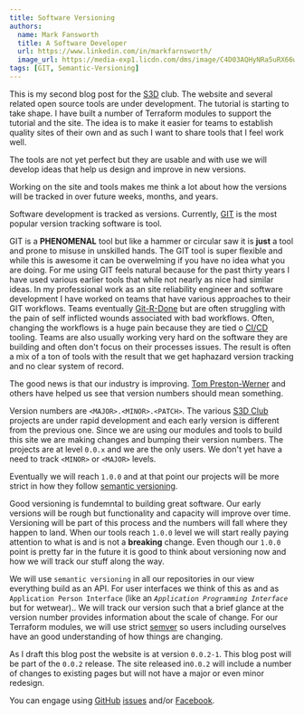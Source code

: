 ```yaml
---
title: Software Versioning
authors:
  name: Mark Fansworth
  title: A Software Developer
  url: https://www.linkedin.com/in/markfarnsworth/
  image_url: https://media-exp1.licdn.com/dms/image/C4D03AQHyNRa5uRX66w/profile-displayphoto-shrink_800_800/0/1610824372979?e=1668643200&v=beta&t=SAlTxYvkFXlzAtS6_vpEo044gkUMJgCNarUoolBqvEc
tags: [GIT, Semantic-Versioning]
---
```

This is my second blog post for the [S3D](/) club. The website and several
related open source tools are under development.  The tutorial is starting to
take shape. I have built a number of Terraform modules to support the tutorial
and the site. The idea is to make it easier for teams to establish quality
sites of their own and as such I want to share tools that I feel work well.

The tools are not yet perfect but they are usable and with use we will develop
ideas that help us design and improve in new versions.

Working on the site and tools makes me think a lot about how the versions will
be tracked in over future weeks, months, and years.

Software development is tracked as versions. Currently,
[GIT](https://git-scm.com/) is the most popular version tracking software is
tool.

GIT is a **PHENOMENAL** tool but like a hammer or circular saw it is **just** a
tool and prone to misuse in unskilled hands. The GIT tool is super flexible and
while this is awesome it can be overwelming if you have no idea what you are
doing. For me using GIT feels natural because for the past thirty years I have
used various earlier tools that while not nearly as nice had similar ideas. In
my professional work as an site reliability engineer and software development I
have worked on teams that have various approaches to their GIT workflows. Teams
eventually
[Git-R-Done](https://www.urbandictionary.com/define.php?term=Git-R-Done) but are
often struggling with the pain of self inflicted wounds associated with bad
workflows. Often, changing the workflows is a huge pain because they are tied o
[CI/CD](https://en.wikipedia.org/wiki/CI/CD) tooling. Teams are also usually
working very hard on the software they are building and often don't focus on
their processes issues. The result is often a mix of a ton of tools with the
result that we get haphazard version tracking and no clear system of record.

The good news is that our industry is improving. [Tom
Preston-Werner](https://tom.preston-werner.com/2022/05/23/major-version-numbers-are-not-sacred.html)
and others have helped us see that version numbers should mean something.

Version numbers are `<MAJOR>.<MINOR>.<PATCH>`. The various [S3D
Club](https://github.com/orgs/s3d-club/repositories) projects are under rapid
development and each early version is different from the previous one. Since we
are using our modules and tools to build this site we are making changes and
bumping their version numbers. The projects are at level `0.0.x` and we are the
only users. We don't yet have a need to track `<MINOR>` or `<MAJOR>` levels.

Eventually we will reach `1.0.0` and at that point our projects will be more
strict in how they follow [semantic
versioning](https://semver.org/#semantic-versioning-200).

Good versioning is fundemntal to building great software. Our early versions
will be rough but functionality and capacity will improve over time. Versioning
will be part of this process and the numbers will fall where they happen to
land. When our tools reach `1.0.0` level we will start really paying attention
to what is and is not a **breaking** change. Even though our `1.0.0` point is
pretty far in the future it is good to think about versioning now and how we
will track our stuff along the way.

We will use `semantic versioning` in all our repositories in our view
everything build as an API. For user interfaces we think of this as and as
`Application Person Interface` (like an _`Application Programming Interface`_
but for wetwear)..  We will track our version such that a brief glance at the
version number provides information about the scale of change.  For our
Terraform modules, we will use strict [semver](https://semver.org/) so users
including ourselves have an good understanding of how things are changing.

As I draft this blog post the website is at version `0.0.2-1`. This blog post
will be part of the `0.0.2` release. The site released in`0.0.2` will include a
number of changes to existing pages but will not have a major or even minor
redesign.

You can engage using [GitHub](https://github.com/s3d-club/s3d-website)
[issues](https://github.com/s3d-club/s3d-website/issues) and/or
[Facebook](https://www.facebook.com/mark.farnsworth.v2/).
